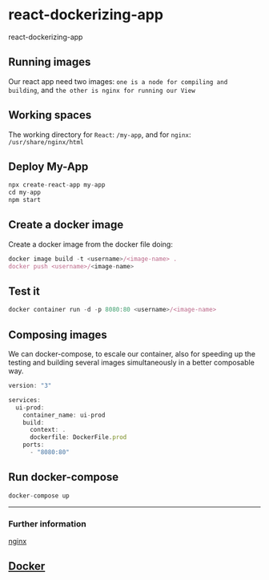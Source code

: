 # react-dockerizing-app
react-dockerizing-app

## Running images
Our react app need two images: `one is a node for compiling and building`, and `the other is nginx for running our View`


## Working spaces
The working directory for `React`: `/my-app`, and for `nginx`: `/usr/share/nginx/html`

## Deploy My-App
```js
npx create-react-app my-app
cd my-app
npm start
```

## Create a docker image
Create a docker image from the docker file doing:
```js
docker image build -t <username>/<image-name> .
docker push <username>/<image-name>
```


## Test it
```js
docker container run -d -p 8080:80 <username>/<image-name>
```

## Composing images
We can docker-compose, to escale our container, also for speeding up the testing and building several images simultaneously in a better composable way.

```js
version: "3"

services:
  ui-prod:
    container_name: ui-prod
    build:
      context: .
      dockerfile: DockerFile.prod
    ports:
      - "8080:80"
```

## Run docker-compose
```js
docker-compose up
```
---
### Further information
[nginx](http://nginx.org/en/docs/ngx_core_module.html)

[Docker](https://www.docker.com/get-started)
---
